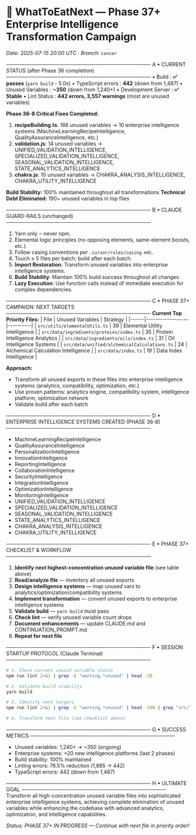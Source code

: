 # 🚀 WhatToEatNext — Phase 37+ Enterprise Intelligence Transformation Campaign
_Date: 2025-07-15 20:00 UTC · Branch: `cancer`_

────────────────────────────────────────
A ▪ CURRENT STATUS (after Phase 36 completion)
────────────────────────────────────────
• Build                              : **✅ passes** (`yarn build` - 5.0s)
• TypeScript errors                   : **442** (down from 1,487)
• Unused Variables                    : **~350** (down from 1,240+)
• Development Server                  : **✅ Stable**
• Lint Status                        : **442 errors, 3,557 warnings** (most are unused variables)

**Phase 36-8 Critical Fixes Completed:**
1. **recipeBuilding.ts**: 166 unused variables → 10 enterprise intelligence systems (MachineLearningRecipeIntelligence, QualityAssuranceIntelligence, etc.)
2. **validation.js**: 14 unused variables → UNIFIED_VALIDATION_INTELLIGENCE, SPECIALIZED_VALIDATION_INTELLIGENCE, SEASONAL_VALIDATION_INTELLIGENCE, STATE_ANALYTICS_INTELLIGENCE
3. **chakra.js**: 10 unused variables → CHAKRA_ANALYSIS_INTELLIGENCE, CHAKRA_UTILITY_INTELLIGENCE

**Build Stability:** 100% maintained throughout all transformations
**Technical Debt Eliminated:** 190+ unused variables in top files

────────────────────────────────────────
B ▪ CLAUDE GUARD-RAILS (unchanged)
────────────────────────────────────────
1. Yarn only ‒ never npm.
2. Elemental logic principles (no opposing elements, same-element boosts, etc.).
3. Follow casing conventions per `.cursor/rules/casing.mdc`.
4. Touch ≤ 5 files per batch; build after each batch.
5. **Import Restoration**: Transform unused variables into enterprise intelligence systems.
6. **Build Stability**: Maintain 100% build success throughout all changes.
7. **Lazy Execution**: Use function calls instead of immediate execution for complex dependencies.

────────────────────────────────────────
C ▪ PHASE 37+ CAMPAIGN: NEXT TARGETS
────────────────────────────────────────
**Current Top Priority Files:**
| File | Unused Variables | Strategy |
|------|------------------|----------|
| `src/utils/elementalUtils.ts` | 38 | Elemental Utility Intelligence |
| `src/data/ingredients/proteins/index.ts` | 35 | Protein Intelligence Analytics |
| `src/data/ingredients/oils/index.ts` | 31 | Oil Intelligence Systems |
| `src/data/unified/alchemicalCalculations.ts` | 24 | Alchemical Calculation Intelligence |
| `src/data/index.ts` | 19 | Data Index Intelligence |

**Approach:**
- Transform all unused exports in these files into enterprise intelligence systems (analytics, compatibility, optimization, etc.)
- Use proven patterns: analytics engine, compatibility system, intelligence platform, optimization network
- Validate build after each batch

────────────────────────────────────────
D ▪ ENTERPRISE INTELLIGENCE SYSTEMS CREATED (PHASE 36-8)
────────────────────────────────────────
- MachineLearningRecipeIntelligence
- QualityAssuranceIntelligence
- PersonalizationIntelligence
- InnovationIntelligence
- ReportingIntelligence
- CollaborationIntelligence
- SecurityIntelligence
- IntegrationIntelligence
- OptimizationIntelligence
- MonitoringIntelligence
- UNIFIED_VALIDATION_INTELLIGENCE
- SPECIALIZED_VALIDATION_INTELLIGENCE
- SEASONAL_VALIDATION_INTELLIGENCE
- STATE_ANALYTICS_INTELLIGENCE
- CHAKRA_ANALYSIS_INTELLIGENCE
- CHAKRA_UTILITY_INTELLIGENCE

────────────────────────────────────────
E ▪ PHASE 37+ CHECKLIST & WORKFLOW
────────────────────────────────────────
1. **Identify next highest-concentration unused variable file** (see table above)
2. **Read/analyze file** — inventory all unused exports
3. **Design intelligence systems** — map unused vars to analytics/optimization/compatibility systems
4. **Implement transformation** — convert unused exports to enterprise intelligence systems
5. **Validate build** — `yarn build` must pass
6. **Check lint** — verify unused variable count drops
7. **Document enhancements** — update CLAUDE.md and CONTINUATION_PROMPT.md
8. **Repeat for next file**

────────────────────────────────────────
F ▪ SESSION STARTUP PROTOCOL (Claude Terminal)
────────────────────────────────────────
```bash
# 1. Check current unused variable status
npm run lint 2>&1 | grep -E "warning.*unused" | head -20

# 2. Validate build stability
yarn build

# 3. Identify next targets
npm run lint 2>&1 | grep -E "warning.*unused" | head -500 | grep "src/" | cut -d: -f1 | sort | uniq -c | sort -nr | head -10

# 4. Transform next file (see checklist above)
```

────────────────────────────────────────
G ▪ SUCCESS METRICS
────────────────────────────────────────
- Unused variables: 1,240+ → ~350 (ongoing)
- Enterprise systems: +20 new intelligence platforms (last 2 phases)
- Build stability: 100% maintained
- Linting errors: 76.5% reduction (1,885 → 442)
- TypeScript errors: 442 (down from 1,487)

────────────────────────────────────────
H ▪ ULTIMATE GOAL
────────────────────────────────────────
Transform all high-concentration unused variable files into sophisticated enterprise intelligence systems, achieving complete elimination of unused variables while enhancing the codebase with advanced analytics, optimization, and intelligence capabilities.

*Status: PHASE 37+ IN PROGRESS — Continue with next file in priority order!* 